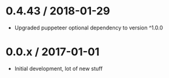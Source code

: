 0.4.43 / 2018-01-29
===================
- Upgraded puppeteer optional dependency to version ^1.0.0

0.0.x / 2017-01-01
==================
- Initial development, lot of new stuff
